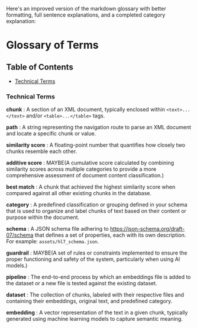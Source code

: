 Here's an improved version of the markdown glossary with better formatting, full sentence explanations, and a completed category explanation:

# Glossary of Terms

## Table of Contents

- [Technical Terms](#technical-terms)

### Technical Terms

**chunk**
: A section of an XML document, typically enclosed within `<text>...</text>` and/or `<table>...</table>` tags.

**path**
: A string representing the navigation route to parse an XML document and locate a specific chunk or value.

**similarity score**
: A floating-point number that quantifies how closely two chunks resemble each other.

<!-- TODO -->

**additive score**
: MAYBE(A cumulative score calculated by combining similarity scores across multiple categories to provide a more comprehensive assessment of document content classification.)

**best match**
: A chunk that achieved the highest similarity score when compared against all other existing chunks in the database.

**category**
: A predefined classification or grouping defined in your schema that is used to organize and label chunks of text based on their content or purpose within the document.

**schema**
: A JSON schema file adhering to https://json-schema.org/draft-07/schema that defines a set of properties, each with its own description. For example: `assets/hl7_schema.json`.

<!-- TODO -->

**guardrail**
: MAYBE(A set of rules or constraints implemented to ensure the proper functioning and safety of the system, particularly when using AI models.)

**pipeline**
: The end-to-end process by which an embeddings file is added to the dataset or a new file is tested against the existing dataset.

**dataset**
: The collection of chunks, labeled with their respective files and containing their embeddings, original text, and predefined category.

**embedding**
: A vector representation of the text in a given chunk, typically generated using machine learning models to capture semantic meaning.
